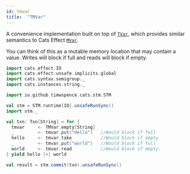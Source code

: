 ```yaml
---
id: tmvar
title:  "TMVar"
---
```


A convenience implementation built on top of [`TVar`](tvar.md), which provides
similar semantics to Cats Effect [`MVar`](https://typelevel.org/cats-effect/concurrency/mvar.html).

You can think of this as a mutable memory location that may contain a value.
Writes will block if full and reads will block if empty.

```scala mdoc
import cats.effect.IO
import cats.effect.unsafe.implicits.global
import cats.syntax.semigroup._
import cats.instances.string._

import io.github.timwspence.cats.stm.STM

val stm = STM.runtime[IO].unsafeRunSync()
import stm._

val txn: Txn[String] = for {
  tmvar     <- TMVar.empty[String]
  _         <- tmvar.put("Hello")   //Would block if full
  hello     <- tmvar.take           //Would block if empty
  _         <- tmvar.put("world")   //Would block if full
  world     <- tmvar.read           //Would block if empty.
} yield hello |+| world

val result = stm.commit(txn).unsafeRunSync()
```

